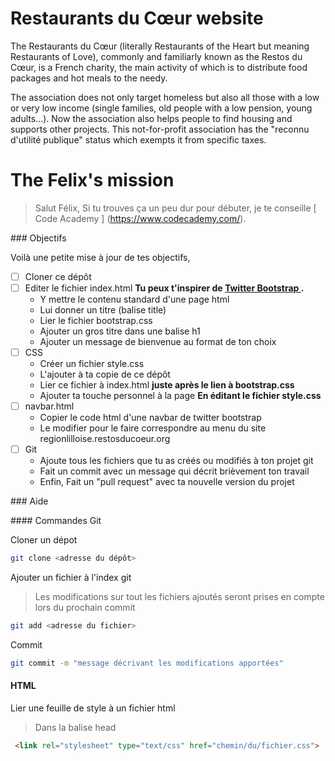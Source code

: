 # Restaurants du Cœur website

The Restaurants du Cœur (literally Restaurants of the Heart but meaning Restaurants of Love),
commonly and familiarly known as the Restos du Cœur, is a French charity, the main activity
of which is to distribute food packages and hot meals to the needy.

The association does not only target homeless but also all those with a low or very low income
(single families, old people with a low pension, young adults...). Now the association also helps
people to find housing and supports other projects. This not-for-profit association has the
"reconnu d'utilité publique" status which exempts it from specific taxes.

# The Felix's mission

> Salut Félix,
Si tu trouves ça un peu dur pour débuter, je te conseille [ Code Academy ] (https://www.codecademy.com/).

### Objectifs

Voilà une petite mise à jour de tes objectifs,

- [ ] Cloner ce dépôt 
- [ ] Editer le fichier index.html
    **Tu peux t'inspirer de [ Twitter Bootstrap ](https://getbootstrap.com/getting-started).**
    * Y mettre le contenu standard d'une page html
    * Lui donner un titre (balise title)
    * Lier le fichier bootstrap.css
    * Ajouter un gros titre dans une balise h1
    * Ajouter un message de bienvenue au format de ton choix
- [ ] CSS
    * Créer un fichier style.css 
    * L'ajouter à ta copie de ce dépôt 
    * Lier ce fichier à index.html
    **juste après le lien à bootstrap.css**
    * Ajouter ta touche personnel à la page
    **En éditant le fichier style.css**
- [ ] navbar.html
    * Copier le code html d'une navbar de twitter bootstrap
    * Le modifier pour le faire correspondre au menu du site regionlilloise.restosducoeur.org
- [ ] Git
    * Ajoute tous les fichiers que tu as créés ou modifiés à ton projet git
    * Fait un commit avec un message qui décrit brièvement ton travail
    * Enfin, Fait un "pull request" avec ta nouvelle version du projet

### Aide

#### Commandes Git

Cloner un dépot 
```bash
git clone <adresse du dépôt>
```

Ajouter un fichier à l'index git 
> Les modifications sur tout les fichiers ajoutés seront prises en compte lors du prochain commit

```bash
git add <adresse du fichier>
```

Commit
```bash
git commit -m "message décrivant les modifications apportées"
```
 
#### HTML

Lier une feuille de style à un fichier html
> Dans la balise head
```html
 <link rel="stylesheet" type="text/css" href="chemin/du/fichier.css">
```
